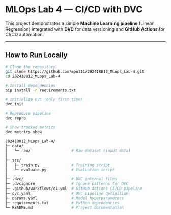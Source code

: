 # MLOps Lab 4 — CI/CD with DVC

This project demonstrates a simple **Machine Learning pipeline** (Linear Regression) integrated with **DVC** for data versioning and **GitHub Actions** for CI/CD automation.  


---

## How to Run Locally
```bash
# Clone the repository
git clone https://github.com/mpn311/202418012_MLops_Lab-4.git
cd 202418012_MLops_Lab-4

# Install dependencies
pip install -r requirements.txt

# Initialize DVC (only first time)
dvc init

# Reproduce pipeline
dvc repro

# Show tracked metrics
dvc metrics show

202418012_MLops_Lab-4/
├─ data/
│   └─ raw/                  # Raw dataset (input data)
│
├─ src/
│   ├─ train.py              # Training script
│   └─ evaluate.py           # Evaluation script
│
├─ .dvc/                     # DVC internal files
├─ .dvcignore                # Ignore patterns for DVC
├─ .github/workflows/ci.yml  # GitHub Actions CI/CD pipeline
├─ dvc.yaml                  # DVC pipeline definition
├─ params.yaml               # Model hyperparameters
├─ requirements.txt          # Python dependencies
└─ README.md                 # Project documentation

